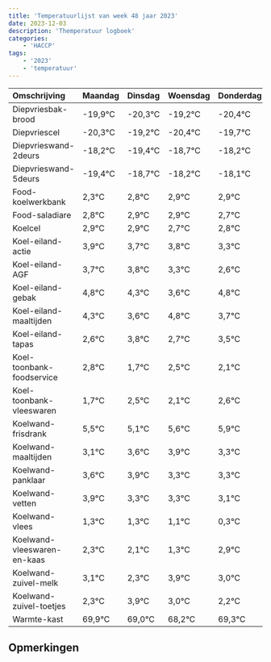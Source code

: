 ```yaml
---
title: 'Temperatuurlijst van week 48 jaar 2023'
date: 2023-12-03
description: 'Themperatuur logboek'
categories:
    - 'HACCP'
tags:
    - '2023'
    - 'temperatuur'
---
```

|Omschrijving|Maandag|Dinsdag|Woensdag|Donderdag|Vrijdag|Zaterdag|Zondag|
|:---|:---|:---|:---|:---|:---|:---|:---|
|Diepvriesbak-brood|-19,9°C|-20,3°C|-19,2°C|-20,4°C|-19,7°C|-19,2°C|-19,1°C|
|Diepvriescel|-20,3°C|-19,2°C|-20,4°C|-19,7°C|-19,2°C|-19,1°C|-19,1°C|
|Diepvrieswand-2deurs|-18,2°C|-19,4°C|-18,7°C|-18,2°C|-18,1°C|-18,1°C|-18,3°C|
|Diepvrieswand-5deurs|-19,4°C|-18,7°C|-18,2°C|-18,1°C|-18,1°C|-18,3°C|-18,2°C|
|Food-koelwerkbank|2,3°C|2,8°C|2,9°C|2,9°C|2,7°C|2,8°C|2,3°C|
|Food-saladiare|2,8°C|2,9°C|2,9°C|2,7°C|2,8°C|2,3°C|1,6°C|
|Koelcel|2,9°C|2,9°C|2,7°C|2,8°C|2,3°C|1,6°C|2,8°C|
|Koel-eiland-actie|3,9°C|3,7°C|3,8°C|3,3°C|2,6°C|3,8°C|2,7°C|
|Koel-eiland-AGF|3,7°C|3,8°C|3,3°C|2,6°C|3,8°C|2,7°C|3,5°C|
|Koel-eiland-gebak|4,8°C|4,3°C|3,6°C|4,8°C|3,7°C|4,5°C|4,1°C|
|Koel-eiland-maaltijden|4,3°C|3,6°C|4,8°C|3,7°C|4,5°C|4,1°C|4,6°C|
|Koel-eiland-tapas|2,6°C|3,8°C|2,7°C|3,5°C|3,1°C|3,6°C|3,9°C|
|Koel-toonbank-foodservice|2,8°C|1,7°C|2,5°C|2,1°C|2,6°C|2,9°C|2,3°C|
|Koel-toonbank-vleeswaren|1,7°C|2,5°C|2,1°C|2,6°C|2,9°C|2,3°C|2,3°C|
|Koelwand-frisdrank|5,5°C|5,1°C|5,6°C|5,9°C|5,3°C|5,3°C|5,1°C|
|Koelwand-maaltijden|3,1°C|3,6°C|3,9°C|3,3°C|3,3°C|3,1°C|2,3°C|
|Koelwand-panklaar|3,6°C|3,9°C|3,3°C|3,3°C|3,1°C|2,3°C|3,9°C|
|Koelwand-vetten|3,9°C|3,3°C|3,3°C|3,1°C|2,3°C|3,9°C|3,0°C|
|Koelwand-vlees|1,3°C|1,3°C|1,1°C|0,3°C|1,9°C|1,0°C|0,2°C|
|Koelwand-vleeswaren-en-kaas|2,3°C|2,1°C|1,3°C|2,9°C|2,0°C|1,2°C|2,3°C|
|Koelwand-zuivel-melk|3,1°C|2,3°C|3,9°C|3,0°C|2,2°C|3,3°C|2,2°C|
|Koelwand-zuivel-toetjes|2,3°C|3,9°C|3,0°C|2,2°C|3,3°C|2,2°C|3,2°C|
|Warmte-kast|69,9°C|69,0°C|68,2°C|69,3°C|68,2°C|69,2°C|69,9°C|

## Opmerkingen


